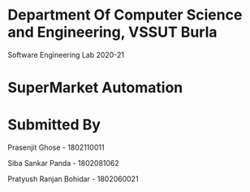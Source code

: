 # Department Of Computer Science and Engineering, VSSUT Burla
Software Engineering Lab 2020-21


# SuperMarket Automation  





# Submitted By 
Prasenjit Ghose - 1802110011

Siba Sankar Panda - 1802081062

Pratyush Ranjan Bohidar - 1802060021


